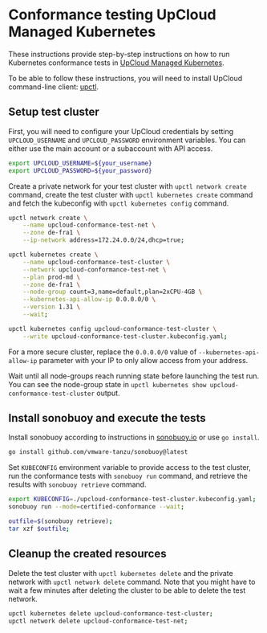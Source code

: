 # Conformance testing UpCloud Managed Kubernetes

These instructions provide step-by-step instructions on how to run Kubernetes conformance tests in [UpCloud Managed Kubernetes](https://upcloud.com/products/managed-kubernetes).

To be able to follow these instructions, you will need to install UpCloud command-line client: [upctl](https://github.com/UpCloudLtd/upcloud-cli).

## Setup test cluster

First, you will need to configure your UpCloud credentials by setting `UPCLOUD_USERNAME` and `UPCLOUD_PASSWORD` environment variables. You can either use the main account or a subaccount with API access.

```sh
export UPCLOUD_USERNAME=${your_username}
export UPCLOUD_PASSWORD=${your_password}
```

Create a private network for your test cluster with `upctl network create` command, create the test cluster with `upctl kubernetes create` command and fetch the kubeconfig with `upctl kubernetes config` command.

```sh
upctl network create \
    --name upcloud-conformance-test-net \
    --zone de-fra1 \
    --ip-network address=172.24.0.0/24,dhcp=true;

upctl kubernetes create \
    --name upcloud-conformance-test-cluster \
    --network upcloud-conformance-test-net \
    --plan prod-md \
    --zone de-fra1 \
    --node-group count=3,name=default,plan=2xCPU-4GB \
    --kubernetes-api-allow-ip 0.0.0.0/0 \
    --version 1.31 \
    --wait;

upctl kubernetes config upcloud-conformance-test-cluster \
    --write upcloud-conformance-test-cluster.kubeconfig.yaml;
```

For a more secure cluster, replace the `0.0.0.0/0` value of `--kubernetes-api-allow-ip` parameter with your IP to only allow access from your address.

Wait until all node-groups reach running state before launching the test run. You can see the node-group state in `upctl kubernetes show upcloud-conformance-test-cluster` output.

## Install sonobuoy and execute the tests

Install sonobuoy according to instructions in [sonobuoy.io](https://sonobuoy.io/) or use `go install`.

```sh
go install github.com/vmware-tanzu/sonobuoy@latest
```

Set `KUBECONFIG` environment variable to provide access to the test cluster, run the conformance tests with `sonobuoy run` command, and retrieve the results with `sonobuoy retrieve` command.

```sh
export KUBECONFIG=./upcloud-conformance-test-cluster.kubeconfig.yaml;
sonobuoy run --mode=certified-conformance --wait;

outfile=$(sonobuoy retrieve);
tar xzf $outfile;
```

## Cleanup the created resources

Delete the test cluster with `upctl kubernetes delete` and the private network with `upctl network delete` command. Note that you might have to wait a few minutes after deleting the cluster to be able to delete the test network.

```sh
upctl kubernetes delete upcloud-conformance-test-cluster;
upctl network delete upcloud-conformance-test-net;
```
